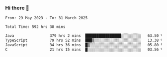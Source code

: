 ### Hi there 👋

<!--START_SECTION:waka-->

```txt
From: 29 May 2023 - To: 31 March 2025

Total Time: 592 hrs 38 mins

Java                379 hrs 2 mins  ████████████████░░░░░░░░░   63.50 %
TypeScript          79 hrs 52 mins  ███▒░░░░░░░░░░░░░░░░░░░░░   13.38 %
JavaScript          34 hrs 36 mins  █▒░░░░░░░░░░░░░░░░░░░░░░░   05.80 %
C                   21 hrs 15 mins  █░░░░░░░░░░░░░░░░░░░░░░░░   03.56 %
```

<!--END_SECTION:waka-->
<!--
**the-beef-calculator/the-beef-calculator** is a ✨ _special_ ✨ repository because its `README.md` (this file) appears on your GitHub profile.

Here are some ideas to get you started:

- 🔭 I’m currently working on ...
- 🌱 I’m currently learning ...
- 👯 I’m looking to collaborate on ...
- 🤔 I’m looking for help with ...
- 💬 Ask me about ...
- 📫 How to reach me: ...
- 😄 Pronouns: ...
- ⚡ Fun fact: ...
-->
